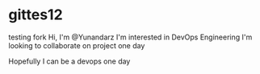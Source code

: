 # gittes12
testing fork
Hi, I'm @Yunandarz
I'm interested in DevOps Engineering
I'm looking to collaborate on project one day


Hopefully I can be a devops one day
